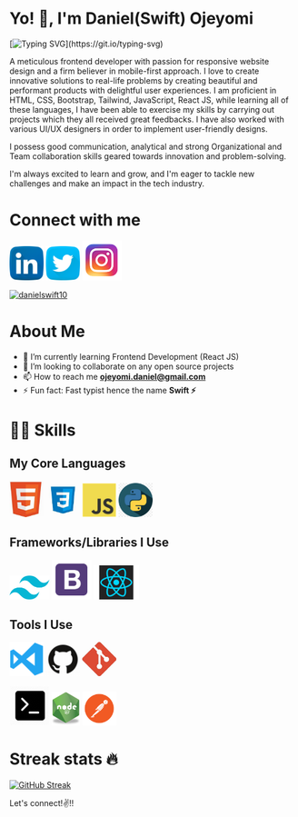 
# Yo! 👋, I'm Daniel(Swift) Ojeyomi

[![Typing SVG](https://readme-typing-svg.herokuapp.com?font=Sherif&size=50&pause=900&color=FFFFFF&center=true&vCenter=true&width=1000&height=100&lines=A+Believer+;A+Frontend+Developer;An+HNGi9+Finalist;A+Cascading+Stylist;A+Data+Enthusaiast;A+Fast+Typist;Part-Time+Gamer;)](https://git.io/typing-svg)


A meticulous frontend developer with passion for responsive website design and a firm believer in mobile-first approach. I love to create innovative solutions to real-life problems by creating beautiful and performant products with delightful user experiences. I am proficient in HTML, CSS, Bootstrap, Tailwind, JavaScript, React JS, while learning all of these languages, I have been able to exercise my skills by carrying out projects which they all received great feedbacks. I have also worked with various UI/UX designers in order to implement user-friendly designs.

I possess good communication, analytical and strong Organizational and Team collaboration skills geared towards innovation and problem-solving.

I'm always excited to learn and grow, and I'm eager to tackle new challenges and make an impact in the tech industry.


# Connect with me 
<a href="https://www.linkedin.com/in/daniel-ojeyomi/"><img src="images/linkedin.png" width="60" /></a>
<a href="https://twitter.com/swift_fingers_"><img src="images/twitter.png" width="60" /></a>
<a href="https://www.instagram.com/danie_swift/"><img src="images/ig.png" width="70" /></a>

[<img src="https://komarev.com/ghpvc/?username=danielswift10&label=Profile%20views&color=0e75b6&style=flat" alt="danielswift10" />](https://github.com/danielswift10/danielswift10)



# About Me

- 🌱 I’m currently learning Frontend Development (React JS)
- 👯 I’m looking to collaborate on any open source projects
- 📫 How to reach me **ojeyomi.daniel@gmail.com**
- ⚡ Fun fact: Fast typist hence the name **Swift ⚡**



# 👨‍💻 Skills
## My Core Languages
<code><img src="images/html.jpg" width="60" title="HTML" /></code>
<code><img src="images/css.jpg" width="60" title="CSS" /></code>
<code><img src="images/javascript.png" width="60" title="JavaScript" /></code>
<code><img src="images/python.png" width="60" title="Python" /></code>


## Frameworks/Libraries I Use
<code><img src="images/tailwind.png" width="70" title="Tailwind" /></code>
<code><img src="images/B.png" width="70" title="Bootstrap" /></code>
<code><img src="images/react.png" width="80" title="React" /></code>


## Tools I Use
<code><img src="images/visualstudio.svg" width="60" title="Visual Studio Code" /></code>
<code><img src="images/github.jpg" width="60" title="GitHub" /></code>
<code><img src="images/git.jpg" width="60" title="Git" /></code>
<!-- <code><img src="images/power.png" width="80" title="Powershell" /></code> -->
<code><img src="images/command.png" width="70" title="Commandprompt" /></code>
<code><img src="images/R.png" width="50" title="NodeJS" /></code>
<code><img src="images/postman.png" width="60" title="Postman API" /></code>



# Streak stats 🔥
[![GitHub Streak](http://github-readme-streak-stats.herokuapp.com?user=danielswift10&theme=cobalt)](https://git.io/streak-stats)
<br>
 
 Let's connect!✌!! <br>
 
